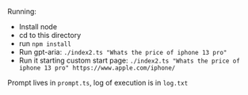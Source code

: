 
Running:

* Install node
* cd to this directory
* run `npm install`
* Run gpt-aria: `./index2.ts "Whats the price of iphone 13 pro"`
* Run it starting custom start page: `./index2.ts "Whats the price of iphone 13 pro" https://www.apple.com/iphone/`

Prompt lives in `prompt.ts`, log of execution is in `log.txt`